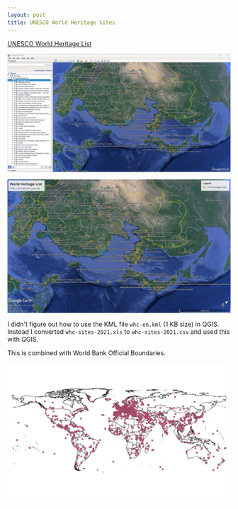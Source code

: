 ```yaml
---
layout: post
title: UNESCO World Heritage Sites
---
```


[UNESCO World Heritage List](https://whc.unesco.org/en/list)

![UNESCO World Heritage List kmz on Google Earth Pro](/images/UNESCO/WHC-Google-Earth-Pro-Screenshot.png)

![UNESCO World Heritage List kmz on Google Earth Pro](/images/UNESCO/WHC-Google-Earth-Pro.png)

I didn't figure out how to use the KML file `whc-en.kml` (1 KB size) in QGIS. Instead I converted `whc-sites-2021.xls` to `whc-sites-2021.csv` and used this with QGIS.

This is combined with World Bank Official Boundaries.

![UNESCO World Heritage List](/images/UNESCO/whc-sites-2021.png)